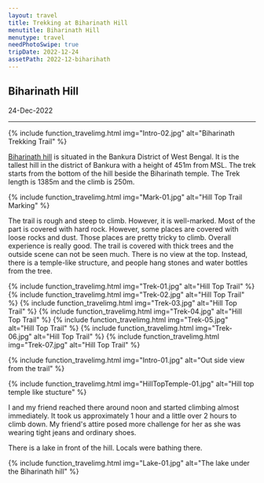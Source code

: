 ```yaml
---
layout: travel
title: Trekking at Biharinath Hill
menutitle: Biharinath Hill
menutype: travel
needPhotoSwipe: true
tripDate: 2022-12-24
assetPath: 2022-12-biharihath
---
```


## Biharinath Hill
24-Dec-2022

---


{% include function_travelimg.html img="Intro-02.jpg" alt="Biharinath Trekking Trail" %}

[Biharinath hill][bnhen] is situated in the Bankura District of West Bengal. It is the tallest hill in the district of Bankura with a height of 451m from MSL. The trek starts from the bottom of the hill beside the Biharinath temple. The Trek length is 1385m and the climb is 250m.


{% include function_travelimg.html img="Mark-01.jpg" alt="Hill Top Trail Marking" %}

The trail is rough and steep to climb. However, it is well-marked. Most of the part is covered with hard rock. However, some places are covered with loose rocks and dust. Those places are pretty tricky to climb. Overall experience is really good. The trail is covered with thick trees and the outside scene can not be seen much. There is no view at the top. Instead, there is a temple-like structure, and people hang stones and water bottles from the tree.


{% include function_travelimg.html img="Trek-01.jpg" alt="Hill Top Trail" %}
{% include function_travelimg.html img="Trek-02.jpg" alt="Hill Top Trail" %}
{% include function_travelimg.html img="Trek-03.jpg" alt="Hill Top Trail" %}
{% include function_travelimg.html img="Trek-04.jpg" alt="Hill Top Trail" %}
{% include function_travelimg.html img="Trek-05.jpg" alt="Hill Top Trail" %}
{% include function_travelimg.html img="Trek-06.jpg" alt="Hill Top Trail" %}
{% include function_travelimg.html img="Trek-07.jpg" alt="Hill Top Trail" %}


{% include function_travelimg.html img="Intro-01.jpg" alt="Out side view from the trail" %}


{% include function_travelimg.html img="HillTopTemple-01.jpg" alt="Hill top temple like stucture" %}



I and my friend reached there around noon and started climbing almost immediately. It took us approximately 1 hour and a little over 2 hours to climb down. My friend's attire posed more challenge for her as she was wearing tight jeans and ordinary shoes.

There is a lake in front of the hill. Locals were bathing there.


{% include function_travelimg.html img="Lake-01.jpg" alt="The lake under the Biharinath hill" %}

[bnhen]: https://en.wikipedia.org/wiki/Biharinath
[bnhbn]: https://bn.wikipedia.org/wiki/%E0%A6%AC%E0%A6%BF%E0%A6%B9%E0%A6%BE%E0%A6%B0%E0%A7%80%E0%A6%A8%E0%A6%BE%E0%A6%A5